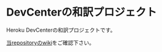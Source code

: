 # DevCenterの和訳プロジェクト

Heroku DevCenterの和訳プロジェクトです。

[当repositoryのwiki](https://github.com/herokaijp/devcenter/wiki)をご確認下さい。
